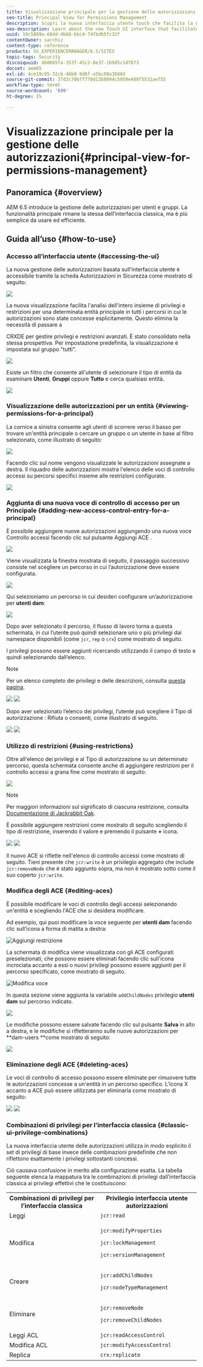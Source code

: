 ```yaml
---
title: Visualizzazione principale per la gestione delle autorizzazioni
seo-title: Principal View for Permissions Management
description: Scopri la nuova interfaccia utente touch che facilita la gestione delle autorizzazioni.
seo-description: Learn about the new Touch UI interface that facilitates permissions management.
uuid: 16c5889a-60dd-4b66-bbc4-74fbdb5fc32f
contentOwner: sarchiz
content-type: reference
products: SG_EXPERIENCEMANAGER/6.5/SITES
topic-tags: Security
discoiquuid: db8665fa-353f-45c2-8e37-169d5c1df873
docset: aem65
exl-id: 4ce19c95-32cb-4bb8-9d6f-a5bc08a3688d
source-git-commit: 37d2c70bff770d13b8094c5959e488f5531aef55
workflow-type: tm+mt
source-wordcount: '699'
ht-degree: 1%

---
```


# Visualizzazione principale per la gestione delle autorizzazioni{#principal-view-for-permissions-management}

## Panoramica {#overview}

AEM 6.5 introduce la gestione delle autorizzazioni per utenti e gruppi. La funzionalità principale rimane la stessa dell’interfaccia classica, ma è più semplice da usare ed efficiente.

## Guida all’uso {#how-to-use}

### Accesso all’interfaccia utente {#accessing-the-ui}

La nuova gestione delle autorizzazioni basata sull&#39;interfaccia utente è accessibile tramite la scheda Autorizzazioni in Sicurezza come mostrato di seguito:

![](assets/screen_shot_2019-03-17at63333pm.png)

La nuova visualizzazione facilita l&#39;analisi dell&#39;intero insieme di privilegi e restrizioni per una determinata entità principale in tutti i percorsi in cui le autorizzazioni sono state concesse esplicitamente. Questo elimina la necessità di passare a

CRXDE per gestire privilegi e restrizioni avanzati. È stato consolidato nella stessa prospettiva. Per impostazione predefinita, la visualizzazione è impostata sul gruppo &quot;tutti&quot;.

![](assets/unu-1.png)

Esiste un filtro che consente all&#39;utente di selezionare il tipo di entità da esaminare **Utenti**, **Gruppi** oppure **Tutto** e cerca qualsiasi entità&#x200B;**.**

![](assets/image2019-3-20_23-52-51.png)

### Visualizzazione delle autorizzazioni per un entità {#viewing-permissions-for-a-principal}

La cornice a sinistra consente agli utenti di scorrere verso il basso per trovare un&#39;entità principale o cercare un gruppo o un utente in base al filtro selezionato, come illustrato di seguito:

![](assets/doi-1.png)

Facendo clic sul nome vengono visualizzate le autorizzazioni assegnate a destra. Il riquadro delle autorizzazioni mostra l&#39;elenco delle voci di controllo accessi su percorsi specifici insieme alle restrizioni configurate.

![](assets/trei-1.png)

### Aggiunta di una nuova voce di controllo di accesso per un Principale {#adding-new-access-control-entry-for-a-principal}

È possibile aggiungere nuove autorizzazioni aggiungendo una nuova voce Controllo accessi facendo clic sul pulsante Aggiungi ACE .

![](assets/patru.png)

Viene visualizzata la finestra mostrata di seguito, il passaggio successivo consiste nel scegliere un percorso in cui l’autorizzazione deve essere configurata.

![](assets/cinci-1.png)

Qui selezioniamo un percorso in cui desideri configurare un’autorizzazione per **utenti dam**:

![](assets/sase-1.png)

Dopo aver selezionato il percorso, il flusso di lavoro torna a questa schermata, in cui l’utente può quindi selezionare uno o più privilegi dai namespace disponibili (come `jcr`, `rep` o `crx`) come mostrato di seguito.

I privilegi possono essere aggiunti ricercando utilizzando il campo di testo e quindi selezionando dall’elenco.

>[!NOTE]
>
>Per un elenco completo dei privilegi e delle descrizioni, consulta [questa pagina](/help/sites-administering/user-group-ac-admin.md#access-right-management).

![](assets/image2019-3-21_0-5-47.png) ![](assets/image2019-3-21_0-6-53.png)

Dopo aver selezionato l’elenco dei privilegi, l’utente può scegliere il Tipo di autorizzazione : Rifiuta o consenti, come illustrato di seguito.

![](assets/screen_shot_2019-03-17at63938pm.png) ![](assets/screen_shot_2019-03-17at63947pm.png)

### Utilizzo di restrizioni {#using-restrictions}

Oltre all&#39;elenco dei privilegi e al Tipo di autorizzazione su un determinato percorso, questa schermata consente anche di aggiungere restrizioni per il controllo accessi a grana fine come mostrato di seguito:

![](assets/image2019-3-21_1-4-14.png)

>[!NOTE]
>
>Per maggiori informazioni sul significato di ciascuna restrizione, consulta [Documentazione di Jackrabbit Oak](https://jackrabbit.apache.org/oak/docs/security/authorization/restriction.html).

È possibile aggiungere restrizioni come mostrato di seguito scegliendo il tipo di restrizione, inserendo il valore e premendo il pulsante **+** icona.

![](assets/sapte-1.png) ![](assets/opt-1.png)

Il nuovo ACE si riflette nell&#39;elenco di controllo accessi come mostrato di seguito. Tieni presente che `jcr:write` è un privilegio aggregato che include `jcr:removeNode` che è stato aggiunto sopra, ma non è mostrato sotto come il suo coperto `jcr:write`.

### Modifica degli ACE {#editing-aces}

È possibile modificare le voci di controllo degli accessi selezionando un&#39;entità e scegliendo l&#39;ACE che si desidera modificare.

Ad esempio, qui puoi modificare la voce seguente per **utenti dam** facendo clic sull’icona a forma di matita a destra:

![Aggiungi restrizione](assets/image2019-3-21_0-35-39.png)

La schermata di modifica viene visualizzata con gli ACE configurati preselezionati, che possono essere eliminati facendo clic sull&#39;icona incrociata accanto a essi o nuovi privilegi possono essere aggiunti per il percorso specificato, come mostrato di seguito.

![Modifica voce](assets/noua-1.png)

In questa sezione viene aggiunta la variabile `addChildNodes` privilegio **utenti dam** sul percorso indicato.

![](assets/image2019-3-21_0-45-35.png)

Le modifiche possono essere salvate facendo clic sul pulsante **Salva** in alto a destra, e le modifiche si rifletteranno sulle nuove autorizzazioni per **dam-users **come mostrato di seguito:

![](assets/zece-1.png)

### Eliminazione degli ACE {#deleting-aces}

Le voci di controllo di accesso possono essere eliminate per rimuovere tutte le autorizzazioni concesse a un&#39;entità in un percorso specifico. L’icona X accanto a ACE può essere utilizzata per eliminarla come mostrato di seguito:

![](assets/image2019-3-21_0-53-19.png) ![](assets/unspe.png)

### Combinazioni di privilegi per l’interfaccia classica {#classic-ui-privilege-combinations}

La nuova interfaccia utente delle autorizzazioni utilizza in modo esplicito il set di privilegi di base invece delle combinazioni predefinite che non riflettono esattamente i privilegi sottostanti concessi.

Ciò causava confusione in merito alla configurazione esatta. La tabella seguente elenca la mappatura tra le combinazioni di privilegi dall’interfaccia classica ai privilegi effettivi che le costituiscono:

<table>
 <tbody>
  <tr>
   <th>Combinazioni di privilegi per l’interfaccia classica</th>
   <th>Privilegio interfaccia utente autorizzazioni</th>
  </tr>
  <tr>
   <td>Leggi</td>
   <td><code>jcr:read</code></td>
  </tr>
  <tr>
   <td>Modifica</td>
   <td><p><code>jcr:modifyProperties</code></p> <p><code>jcr:lockManagement</code></p> <p><code>jcr:versionManagement</code></p> </td>
  </tr>
  <tr>
   <td>Creare</td>
   <td><p><code>jcr:addChildNodes</code></p> <p><code>jcr:nodeTypeManagement</code></p> </td>
  </tr>
  <tr>
   <td>Eliminare</td>
   <td><p><code>jcr:removeNode</code></p> <p><code>jcr:removeChildNodes</code></p> </td>
  </tr>
  <tr>
   <td>Leggi ACL</td>
   <td><code>jcr:readAccessControl</code></td>
  </tr>
  <tr>
   <td>Modifica ACL</td>
   <td><code>jcr:modifyAccessControl</code></td>
  </tr>
  <tr>
   <td>Replica</td>
   <td><code>crx:replicate</code></td>
  </tr>
 </tbody>
</table>
